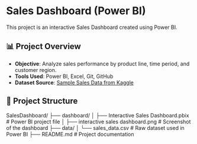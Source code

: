 # Sales Dashboard (Power BI)

This project is an interactive Sales Dashboard created using Power BI.

## 📊 Project Overview

- **Objective**: Analyze sales performance by product line, time period, and customer region.
- **Tools Used**: Power BI, Excel, Git, GitHub
- **Dataset Source**: [Sample Sales Data from Kaggle](https://www.kaggle.com/datasets/kyanyoga/sample-sales-data)

## 📁 Project Structure

SalesDashboard/
├── dashboard/
│   ├── Interactive Sales Dashboard.pbix   # Power BI project file
│   ├── interactive sales dashboard.png    # Screenshot of the dashboard
├── data/
│   └── sales_data.csv                     # Raw dataset used in Power BI
├── README.md                              # Project documentation

